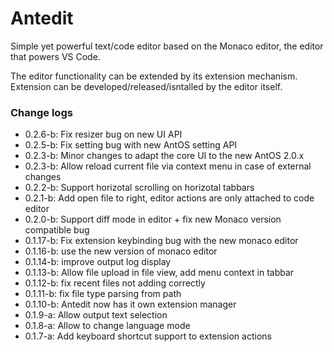 # Antedit
Simple yet powerful text/code editor based on the Monaco editor,
the editor that powers VS Code.

The editor functionality can be extended by its extension mechanism.
Extension can be developed/released/isntalled by the editor itself.
### Change logs
- 0.2.6-b: Fix resizer bug on new UI API
- 0.2.5-b: Fix setting bug with new AntOS setting API
- 0.2.3-b: Minor changes to adapt the core UI to the new AntOS 2.0.x
- 0.2.3-b: Allow reload current file via context menu in case of external changes
- 0.2.2-b: Support horizotal scrolling on horizotal tabbars
- 0.2.1-b: Add open file to right, editor actions are only attached to code editor
- 0.2.0-b: Support diff mode in editor + fix new Monaco version compatible bug
- 0.1.17-b: Fix extension keybinding bug with the new monaco editor
- 0.1.16-b: use the new version of monaco editor
- 0.1.14-b: improve output log display
- 0.1.13-b: Allow file upload in file view, add menu context in tabbar
- 0.1.12-b: fix recent files not adding correctly
- 0.1.11-b: fix file type parsing from path
- 0.1.10-b: Antedit now has it own extension manager
- 0.1.9-a: Allow output text selection
- 0.1.8-a: Allow to change language mode
- 0.1.7-a: Add keyboard shortcut support to extension actions